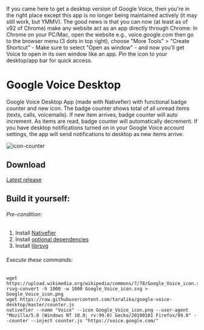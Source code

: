 If you came here to get a desktop version of Google Voice, then you're in the right place except this app is no longer being maintained actively (it may still work, but YMMV). The good news is that you can now (at least as of v92 of Chrome) make any website act as an app directly through Chrome: In Chrome on your PC/Mac, open the website e.g., voice.google.com then go to the browser menu (3 dots in top right), choose "More Tools" > "Create Shortcut" - Make sure to select "Open as window" - and now you'll get Voice to open in its own window like an app. Pin the icon to your desktop/app bar for quick access.

# Google Voice Desktop
Google Voice Desktop App (made with Nativefier) with functional badge counter and new icon. The badge counter shows total of all unread items (texts, calls, voicemails). If new item arrives, badge counter will auto increment. As items are read, badge counter will automatically decrement. If you have desktop notifications turned on in your Google Voice account settings, the app will send notifications to desktop as new items arrive.

![icon-counter](/resources/google-voice-icon-readme.png)

## Download
[Latest release](https://github.com/taralika/google-voice-desktop/releases/latest)

## Build it yourself:
###### Pre-condition:
1. Install [Nativefier](https://github.com/jiahaog/nativefier/#installation)
2. Install [optional dependencies](https://github.com/jiahaog/nativefier/#optional-dependencies)
3. Install [librsvg](https://www.npmjs.com/package/librsvg)
###### Execute these commands:
```
wget https://upload.wikimedia.org/wikipedia/commons/7/78/Google_Voice_icon.svg
rsvg-convert -h 1000 -w 1000 Google_Voice_icon.svg > Google_Voice_icon.png
wget https://raw.githubusercontent.com/taralika/google-voice-desktop/master/counter.js
nativefier --name "Voice" --icon Google_Voice_icon.png --user-agent "Mozilla/5.0 (Windows NT 10.0; rv:99.0) Gecko/20100101 Firefox/99.0" --counter --inject counter.js "https://voice.google.com/"
```
